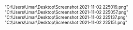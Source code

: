 "C:\Users\Umar\Desktop\Screenshot 2021-11-02 225019.png"
"C:\Users\Umar\Desktop\Screenshot 2021-11-02 225057.png"
"C:\Users\Umar\Desktop\Screenshot 2021-11-02 225137.png"
"C:\Users\Umar\Desktop\Screenshot 2021-11-02 225151.png"
